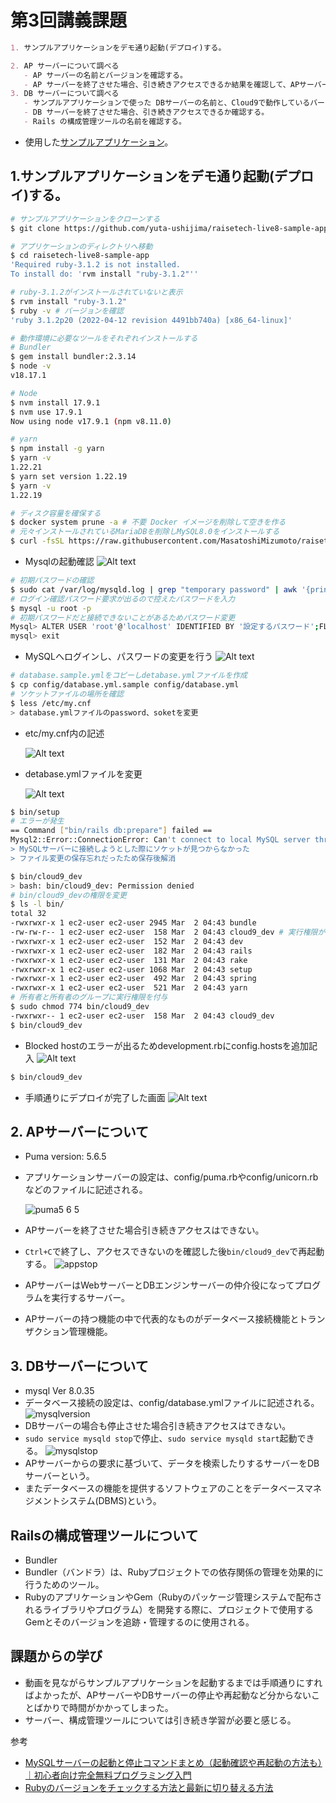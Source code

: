 # 第3回講義課題  

```Markdown
1. サンプルアプリケーションをデモ通り起動(デプロイ)する。

2. AP サーバーについて調べる
   - AP サーバーの名前とバージョンを確認する。
   - AP サーバーを終了させた場合、引き続きアクセスできるか結果を確認して、APサーバーを再起動する。
3. DB サーバーについて調べる
   - サンプルアプリケーションで使った DBサーバーの名前と、Cloud9で動作しているバージョンはいくつか確認する。
   - DB サーバーを終了させた場合、引き続きアクセスできるか確認する。
   - Rails の構成管理ツールの名前を確認する。
```
- 使用した[サンプルアプリケーション](https://github.com/yuta-ushijima/raisetech-live8-sample-app.git)。

## 1.サンプルアプリケーションをデモ通り起動(デプロイ)する。

```sh
# サンプルアプリケーションをクローンする
$ git clone https://github.com/yuta-ushijima/raisetech-live8-sample-app.git

# アプリケーションのディレクトリへ移動
$ cd raisetech-live8-sample-app
'Required ruby-3.1.2 is not installed.
To install do: 'rvm install "ruby-3.1.2"''

# ruby-3.1.2がインストールされていないと表示
$ rvm install "ruby-3.1.2"
$ ruby -v # バージョンを確認
'ruby 3.1.2p20 (2022-04-12 revision 4491bb740a) [x86_64-linux]'

# 動作環境に必要なツールをそれぞれインストールする
# Bundler
$ gem install bundler:2.3.14
$ node -v
v18.17.1

# Node
$ nvm install 17.9.1
$ nvm use 17.9.1
Now using node v17.9.1 (npm v8.11.0)

# yarn
$ npm install -g yarn
$ yarn -v
1.22.21
$ yarn set version 1.22.19
$ yarn -v
1.22.19

# ディスク容量を確保する
$ docker system prune -a # 不要 Docker イメージを削除して空きを作る
# 元々インストールされているMariaDBを削除しMySQL8.0をインストールする
$ curl -fsSL https://raw.githubusercontent.com/MasatoshiMizumoto/raisetech_documents/main/aws/scripts/mysql_amazon_linux_2.sh | sh
```

- Mysqlの起動確認
![Alt text](images03/0301.png)

```sh
# 初期パスワードの確認
$ sudo cat /var/log/mysqld.log | grep "temporary password" | awk '{print $13}'
# ログイン確認パスワード要求が出るので控えたパスワードを入力
$ mysql -u root -p
# 初期パスワードだと接続できないことがあるためパスワード変更
Mysql> ALTER USER 'root'@'localhost' IDENTIFIED BY '設定するパスワード';FLUSH PRIVILEGES;
mysql> exit
```

- MySQLへログインし、パスワードの変更を行う
![Alt text](images03/0302.png)

```sh
# database.sample.ymlをコピーしdetabase.ymlファイルを作成
$ cp config/database.yml.sample config/database.yml 
# ソケットファイルの場所を確認
$ less /etc/my.cnf
> database.ymlファイルのpassword、soketを変更
```

- etc/my.cnf内の記述
  
  ![Alt text](images03/0303.png)
- detabase.ymlファイルを変更

  ![Alt text](images03/0304.png)

```sh
$ bin/setup
# エラーが発生
== Command ["bin/rails db:prepare"] failed ==
Mysql2::Error::ConnectionError: Can't connect to local MySQL server through socket '/tmp/mysql.sock' (2)
> MySQLサーバーに接続しようとした際にソケットが見つからなかった
> ファイル変更の保存忘れだったため保存後解消
```

```sh
$ bin/cloud9_dev
> bash: bin/cloud9_dev: Permission denied
# bin/cloud9_devの権限を変更
$ ls -l bin/
total 32
-rwxrwxr-x 1 ec2-user ec2-user 2945 Mar  2 04:43 bundle
-rw-rw-r-- 1 ec2-user ec2-user  158 Mar  2 04:43 cloud9_dev # 実行権限がない状態
-rwxrwxr-x 1 ec2-user ec2-user  152 Mar  2 04:43 dev
-rwxrwxr-x 1 ec2-user ec2-user  182 Mar  2 04:43 rails
-rwxrwxr-x 1 ec2-user ec2-user  131 Mar  2 04:43 rake
-rwxrwxr-x 1 ec2-user ec2-user 1068 Mar  2 04:43 setup
-rwxrwxr-x 1 ec2-user ec2-user  492 Mar  2 04:43 spring
-rwxrwxr-x 1 ec2-user ec2-user  521 Mar  2 04:43 yarn
# 所有者と所有者のグループに実行権限を付与
$ sudo chmod 774 bin/cloud9_dev
-rwxrwxr-- 1 ec2-user ec2-user  158 Mar  2 04:43 cloud9_dev
$ bin/cloud9_dev
```

- Blocked hostのエラーが出るためdevelopment.rbにconfig.hostsを追加記入
![Alt text](images03/0305.png)

```sh
$ bin/cloud9_dev
```

- 手順通りにデプロイが完了した画面
   ![Alt text](images03/0306.png)

## 2. APサーバーについて

- Puma version: 5.6.5
- アプリケーションサーバーの設定は、config/puma.rbやconfig/unicorn.rbなどのファイルに記述される。

   ![puma5 6 5](https://github.com/murari-mura03/RaizeTech/assets/150114064/c5e86549-4087-42b7-a8eb-317cb4024b84)
- APサーバーを終了させた場合引き続きアクセスはできない。
- `Ctrl+C`で終了し、アクセスできないのを確認した後`bin/cloud9_dev`で再起動する。
![appstop](https://github.com/murari-mura03/RaizeTech/assets/150114064/9e1f36c8-d30b-4593-907e-2207079929e6)
- APサーバーはWebサーバーとDBエンジンサーバーの仲介役になってプログラムを実行するサーバー。
- APサーバーの持つ機能の中で代表的なものがデータベース接続機能とトランザクション管理機能。

## 3. DBサーバーについて

- mysql  Ver 8.0.35
- データベース接続の設定は、config/database.ymlファイルに記述される。
![mysqlversion](https://github.com/murari-mura03/RaizeTech/assets/150114064/48da63da-50cc-4c57-9970-c7efce46d9a9)
- DBサーバーの場合も停止させた場合引き続きアクセスはできない。
- `sudo service mysqld stop`で停止、`sudo service mysqld start`起動できる。
![mysqlstop](https://github.com/murari-mura03/RaizeTech/assets/150114064/84350047-59f9-4f9e-b9fa-f292380766b6)
- APサーバーからの要求に基づいて、データを検索したりするサーバーをDBサーバーという。
- またデータベースの機能を提供するソフトウェアのことをデータベースマネジメントシステム(DBMS)という。

## Railsの構成管理ツールについて

- Bundler
- Bundler（バンドラ）は、Rubyプロジェクトでの依存関係の管理を効果的に行うためのツール。
- RubyのアプリケーションやGem（Rubyのパッケージ管理システムで配布されるライブラリやプログラム）を開発する際に、プロジェクトで使用するGemとそのバージョンを追跡・管理するのに使用される。

## 課題からの学び

- 動画を見ながらサンプルアプリケーションを起動するまでは手順通りにすればよかったが、APサーバーやDBサーバーの停止や再起動など分からないことばかりで時間がかかってしまった。
- サーバー、構成管理ツールについては引き続き学習が必要と感じる。

参考

- [MySQLサーバーの起動と停止コマンドまとめ（起動確認や再起動の方法も）｜初心者向け完全無料プログラミング入門](https://26gram.com/start-stop-mysql)
- [Rubyのバージョンをチェックする方法と最新に切り替える方法](https://style.potepan.com/articles/34836.html)